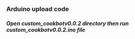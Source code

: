 ### Arduino upload code

##### Open custom_cookbotv0.0.2 directory then run custom_cookbotv0.0.2.ino file


